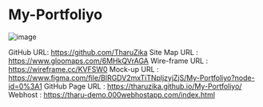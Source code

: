 # My-Portfoliyo

![image](https://user-images.githubusercontent.com/101235785/189197170-5b1d6519-4714-42c8-beb5-196a5fdfc024.png)

GitHub URL: https://github.com/TharuZika
Site Map URL : https://www.gloomaps.com/6MHkQVrAGA
Wire-frame URL : https://wireframe.cc/KVFSW0
Mock-up URL : https://www.figma.com/file/BlRGDV2mxTiTNpljzyjZjS/My-Portfoliyo?node-id=0%3A1
GitHub Page URL : https://tharuzika.github.io/My-Portfoliyo/
Webhost : https://tharu-demo.000webhostapp.com/index.html
